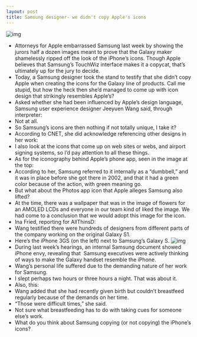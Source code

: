 ```yaml
---
layout: post
title: Samsung designer- we didn't copy Apple's icons
---
```

![img](http://media.idownloadblog.com/wp-content/uploads/2012/08/Samsung-Phone.jpg)
* Attorneys for Apple embarrassed Samsung last week by showing the jurors half a dozen images meant to prove that the Galaxy maker shamelessly ripped off the look of the iPhone’s icons. Though Apple believes that Samsung’s TouchWiz interface makes it a copycat, that’s ultimately up for the jury to decide.
* Today, a Samsung designer took the stand to testify that she didn’t copy Apple when creating the icons for the Galaxy line of products. Call me stupid, but how the heck then she’d managed to come up with icon design that strikingly resembles Apple’s?
* Asked whether she had been influenced by Apple’s design language, Samsung user experience designer Jeeyuen Wang said, through interpreter:
* Not at all.
* So Samsung’s icons are then nothing if not totally unique, I take it?
* According to CNET, she did acknowledge referencing other designs in her work:
* I also look at the icons that come up on web sites or webs, and airport signing systems, so I’d pay attention to all these things.
* As for the iconography behind Apple’s phone app, seen in the image at the top:
* According to her, Samsung referred to it internally as a “dumbbell,” and it was in place before she got there in 2002, and that it had a green color because of the action, with green meaning go.
* But what about the Photos app icon that Apple alleges Samsung also lifted?
* At the time, there was a wallpaper that was in the image of flowers for an AMOLED LCDs and everyone in our team kind of liked the image. We had come to a conclusion that we would adopt this image for the icon.
* Ina Fried, reporting for AllThinsD:
* Wang testified there were hundreds of designers from different parts of the company working on the original Galaxy S1.
* Here’s the iPhone 3GS (on the left) next to Samsung’s Galaxy S.
![img](http://media.idownloadblog.com/wp-content/uploads/2012/03/Desing-comparison-iPhone-3GS-vs-Samsung-Galaxy-S.jpg)
* During last week’s hearings, an internal Samsung document showed iPhone envy, revealing that  Samsung executives were actively thinking of ways to make the Galaxy handset resemble the iPhone.
* Wang’s personal life suffered due to the demanding nature of her work for Samsung.
* I slept perhaps two hours or three hours a night. That was about it.
* Also, this:
* Wang added that she had recently given birth but couldn’t breastfeed regularly because of the demands on her time.
* “Those were difficult times,” she said.
* Not sure what breastfeeding has to do with taking cues for someone else’s work.
* What do you think about Samsung copying (or not copying) the iPhone’s icons?

